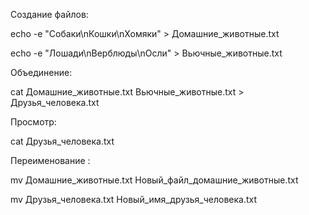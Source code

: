 Создание файлов:

echo -e "Собаки\nКошки\nХомяки" > Домашние_животные.txt

echo -e "Лошади\nВерблюды\nОсли" > Вьючные_животные.txt

Объединение:

cat Домашние_животные.txt Вьючные_животные.txt > Друзья_человека.txt

Просмотр:

cat Друзья_человека.txt

Переименование :

mv Домашние_животные.txt Новый_файл_домашние_животные.txt

mv Друзья_человека.txt Новый_имя_друзья_человека.txt